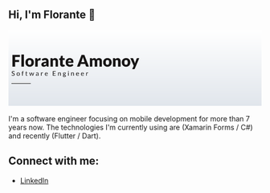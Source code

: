 ## Hi, I'm Florante 👋

![GitHub Logo](https://raw.githubusercontent.com/amonoyflow/amonoyflow/master/banner.png)

I'm a software engineer focusing on mobile development for more than 7 years now. The technologies I'm currently using are (Xamarin Forms / C#) and recently (Flutter / Dart).

## Connect with me:
- <a href="https://www.linkedin.com/in/flowamonoy/">LinkedIn</a>
